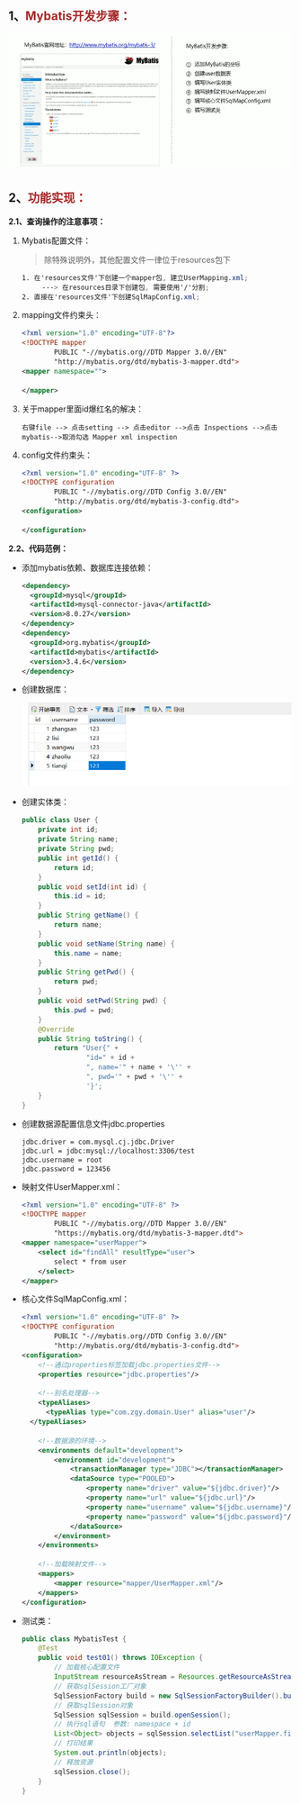 ## 1、<span style="color:brown">Mybatis开发步骤：</span>

![image-20230224162707392](https://raw.githubusercontent.com/root-bine/image/main/Typora-image/Mybatis%E5%BC%80%E5%8F%91%E6%AD%A5%E9%AA%A4.png)

## 2、<span style="color:brown">功能实现：</span>

**2.1、查询操作的注意事项：**

1. Mybatis配置文件：

   > 除特殊说明外，其他配置文件一律位于resources包下

   ```scss
   1. 在'resources文件'下创建一个mapper包, 建立UserMapping.xml;
   		---> 在resources目录下创建包, 需要使用'/'分割;
   2. 直接在'resources文件'下创建SqlMapConfig.xml;
   ```

2. mapping文件约束头：

   ```xml
   <?xml version="1.0" encoding="UTF-8"?>
   <!DOCTYPE mapper
           PUBLIC "-//mybatis.org//DTD Mapper 3.0//EN"
           "http://mybatis.org/dtd/mybatis-3-mapper.dtd">
   <mapper namespace="">
       
   </mapper>
   ```

3. 关于mapper里面id爆红名的解决：

   ```apl
   右键file --> 点击setting --> 点击editor -->点击 Inspections -->点击mybatis-->取消勾选 Mapper xml inspection
   ```

4. config文件约束头：

   ```xml
   <?xml version="1.0" encoding="UTF-8" ?>
   <!DOCTYPE configuration
           PUBLIC "-//mybatis.org//DTD Config 3.0//EN"
           "http://mybatis.org/dtd/mybatis-3-config.dtd">
   <configuration>
       
   </configuration>
   ```

**2.2、代码范例：**

- 添加mybatis依赖、数据库连接依赖：

  ```xml
  <dependency>
    <groupId>mysql</groupId>
    <artifactId>mysql-connector-java</artifactId>
    <version>8.0.27</version>
  </dependency>
  <dependency>
    <groupId>org.mybatis</groupId>
    <artifactId>mybatis</artifactId>
    <version>3.4.6</version>
  </dependency>
  ```

- 创建数据库：

  <img src="https://raw.githubusercontent.com/root-bine/image/main/Typora-image/%E6%95%B0%E6%8D%AE%E5%BA%93%E8%A1%A8%E8%8C%83%E4%BE%8B.png" alt="image-20220924231644410" style="zoom:80%;" />

- 创建实体类：

  ```java
  public class User {
      private int id;
      private String name;
      private String pwd;
      public int getId() {
          return id;
      }
      public void setId(int id) {
          this.id = id;
      }
      public String getName() {
          return name;
      }
      public void setName(String name) {
          this.name = name;
      }
      public String getPwd() {
          return pwd;
      }
      public void setPwd(String pwd) {
          this.pwd = pwd;
      }
      @Override
      public String toString() {
          return "User{" +
                  "id=" + id +
                  ", name='" + name + '\'' +
                  ", pwd='" + pwd + '\'' +
                  '}';
      }
  }
  ```

- 创建数据源配置信息文件jdbc.properties

  ```properties
  jdbc.driver = com.mysql.cj.jdbc.Driver
  jdbc.url = jdbc:mysql://localhost:3306/test
  jdbc.username = root
  jdbc.password = 123456
  ```

- 映射文件UserMapper.xml：

  ```xml
  <?xml version="1.0" encoding="UTF-8" ?>
  <!DOCTYPE mapper
          PUBLIC "-//mybatis.org//DTD Mapper 3.0//EN"
          "https://mybatis.org/dtd/mybatis-3-mapper.dtd">
  <mapper namespace="userMapper">
      <select id="findAll" resultType="user">
          select * from user
      </select>
  </mapper>
  ```

- 核心文件SqlMapConfig.xml：

  ```xml
  <?xml version="1.0" encoding="UTF-8" ?>
  <!DOCTYPE configuration
          PUBLIC "-//mybatis.org//DTD Config 3.0//EN"
          "http://mybatis.org/dtd/mybatis-3-config.dtd">
  <configuration>
      <!--通过properties标签加载jdbc.properties文件-->
      <properties resource="jdbc.properties"/>
      
      <!--别名处理器-->
      <typeAliases>
      	<typeAlias type="com.zgy.domain.User" alias="user"/>
  	</typeAliases>
      
      <!--数据源的环境-->
      <environments default="development">
          <environment id="development">
              <transactionManager type="JDBC"></transactionManager>
              <dataSource type="POOLED">
                  <property name="driver" value="${jdbc.driver}"/>
                  <property name="url" value="${jdbc.url}"/>
                  <property name="username" value="${jdbc.username}"/>
                  <property name="password" value="${jdbc.password}"/>
              </dataSource>
          </environment>
      </environments>
      
      <!--加载映射文件-->
      <mappers>
          <mapper resource="mapper/UserMapper.xml"/>
      </mappers>
  </configuration>
  ```

- 测试类：

  ```java
  public class MybatisTest {
      @Test
      public void test01() throws IOException {
          // 加载核心配置文件
          InputStream resourceAsStream = Resources.getResourceAsStream("SqlMapConfig.xml");
          // 获取sqlSession工厂对象
          SqlSessionFactory build = new SqlSessionFactoryBuilder().build(resourceAsStream);
          // 获取sqlSession对象
          SqlSession sqlSession = build.openSession();
          // 执行sql语句  参数: namespace + id
          List<Object> objects = sqlSession.selectList("userMapper.findAll");
          // 打印结果
          System.out.println(objects);
          // 释放资源
          sqlSession.close();
      }
  }
  ```

